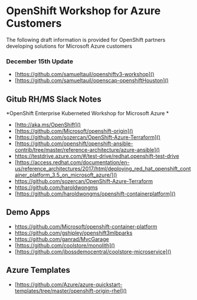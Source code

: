 # OpenShift Workshop for Azure Customers 
The following draft information is provided for OpenShift partners developing solutions for Microsoft Azure customers

### December 15th Update
* [https://github.com/samueltauil/openshiftv3-workshop]()
* [https://github.com/samueltauil/openscap-openshiftHouston]()

## Gitub RH/MS Slack Notes
*OpenShift Enterprise Kuberneted Workshop for Microsoft Azure *

* [http://aka.ms/OpenShift]()
* [https://github.com/Microsoft/openshift-origin]()
* [https://github.com/sozercan/OpenShift-Azure-Terraform]()
* [https://github.com/openshift/openshift-ansible-contrib/tree/master/reference-architecture/azure-ansible]()
* [https://testdrive.azure.com/#/test-drive/redhat.openshift-test-drive ]()
* [https://access.redhat.com/documentation/en-us/reference_architectures/2017/html/deploying_red_hat_openshift_container_platform_3.5_on_microsoft_azure/]()
* [https://github.com/sozercan/OpenShift-Azure-Terraform ]()
* [https://github.com/haroldwongms ]()
* [https://github.com/haroldwongms/openshift-containerplatform]()

## Demo Apps
* [https://github.com/Microsoft/openshift-container-platform ]()
* [https://github.com/gshipley/openshift3mlbparks ]()
* [https://github.com/ganrad/MvcGarage ]()
* [https://github.com/coolstore/monolith]()
* [https://github.com/jbossdemocentral/coolstore-microservice]()

## Azure Templates
* [https://github.com/Azure/azure-quickstart-templates/tree/master/openshift-origin-rhel]()
